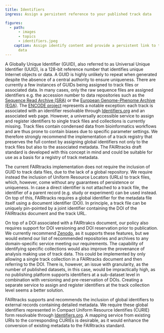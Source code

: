 ```yaml
---
title: Identifiers
ingress: Assign a persistent reference to your published track data

figures:
  - path:
      - images
      - topics
      - identifiers.jpeg
    caption: Assign identify content and provide a persistent link to the location of your track 
      data
---
```


A Globally Unique Identifier (GUID), also referred to as Universal Unique Identifier (UUID), is a
128-bit reference number that identifies unique Internet objects or data. A GUID is highly unlikely
to repeat when generated despite the absence of a central authority to ensure uniqueness. There are
currently a few instances of GUIDs being assigned to track files or associated data. In many cases,
only the raw sequence files are assigned identifiers e.g. the accession number to data repositories
such as the [Sequence Read Archive (SRA)](https://www.ncbi.nlm.nih.gov/sra) or the
[European Genome-Phenome Archive (EGA)](https://ega-archive.org/). The
[ENCODE project](https://www.encodeproject.org/) represents a notable exception: each track is
associated with an identifier resolvable through [Identifiers.org](http://identifiers.org/) and an
associated web page. However, a universally accessible service to assign and register identifiers to
single track files and collections is currently missing. Track files contain condensed data from
bioinformatics workflows and are thus prone to contain biases due to specific parameter settings. We
therefore strongly recommend the implementation of a track registry that preserves the full context
by assigning global identifiers not only to the track files but also to the associated metadata. The
FAIRtracks draft standard is developed with this concept in mind and could be suitable for use as a
basis for a registry of track metadata.

The current FAIRtracks implementation does not require the inclusion of GUID to track data files,
due to the lack of a global repository. We require instead the inclusion of Uniform Resource
Locators (URLs) to track files, which, however, come without any guarantees of persistence or
uniqueness. In case a direct identifier is not attached to a track file, the identifier of a parent
record (e.g. study or experiment) can be used instead. On top of this, FAIRtracks requires a global
identifier for the metadata file itself using a document identifier (DOI). In principle, a track
file can be uniquely pin-pointed by a joint identifier containing the DOI of the FAIRtracks document
and the track URL.

On top of a DOI associated with a FAIRtrakcs document, our policy also requires support for DOI
versioning and DOI reservation prior to publication. We currently recommend
[Zenodo](https://zenodo.org/), as it supports these features, but we would extend our list of
recommended repositories and archives to any domain-specific service meeting our requirements. The
capability of identifying specific collections would also improve the provenance of analysis making
use of track data. This could be implemented by only allowing a single track collection in a
FAIRtracks document and then referring to the DOI. There is, however, an issue with granularity, as
the number of published datasets, in this case, would be impractically high, as no publishing
platform supports identifiers at a sub-dataset level in combination with versioning and
pre-reservation of DOIs. Creating a separate service to assign and register identifiers at the track
collection level seems a better solution.

FAIRtracks supports and recommends the inclusion of global identifiers to external records
containing detailed metadata. We require these global identifiers represented in Compact Uniform
Resource Identifies (CURIE) form resolvable through [Identifiers.org](http://identifiers.org/). A
mapping service from existing URIs to the corresponding CURIEs is desirable, as it would enhance the
conversion of existing metadata to the FAIRtracks standard.
